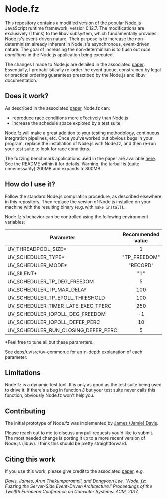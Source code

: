 
Node.fz
=====

This repository contains a modified version of the popular [Node.js](https://github.com/nodejs/node) JavaScript runtime framework, version 0.12.7.
The modifications are exclusively (I think) to the libuv subsystem, which fundamentally provides Node.js's event-driven nature.
Their purpose is to increase the non-determinism already inherent in Node.js's asynchronous, event-driven nature.
The goal of increasing the non-determinism is to flush out *race conditions* in the Node.js application being executed.

The changes I made to Node.js are detailed in the associated [paper](http://dl.acm.org/citation.cfm?id=3064188).
Essentially, I probabilistically re-order the event queue, constrained by legal or practical ordering guarantees prescribed by the Node.js and libuv documentation.

## Does it work?

As described in the associated [paper](http://dl.acm.org/citation.cfm?id=3064188), Node.fz can:
- reproduce race conditions more effectively than Node.js
- increase the schedule space explored by a test suite

Node.fz will make a great addition to your testing methodology, continuous integration pipelines, etc.
Once you've worked out obvious bugs in your program, replace the installation of Node.js with Node.fz, and then re-run your test suite to look for race conditions.

The fuzzing benchmark applications used in the paper are available [here](https://drive.google.com/open?id=1M0TaL4m8v9z-MFf0U1k13OGuKF-evpzz). See the README within it for details. Warning: the tarball is (quite unnecessarily) 200MB and expands to 800MB.

## How do I use it?

Follow the standard Node.js compilation procedure, as described elsewhere in this repository.
Then replace the version of Node.js installed on your machine with the resulting binary (e.g. with `make install`).

Node.fz's behavior can be controlled using the following environment variables:

| Parameter                            | Recommended value        |
| -----------------------------------  | :----------------------: |
| UV_THREADPOOL_SIZE\*                 |  1                       |
| UV_SCHEDULER_TYPE\*                  |  "TP_FREEDOM"            |
| UV_SCHEDULER_MODE\*                  |  "RECORD"                |
| UV_SILENT\*                          |  "1"                     |
| UV_SCHEDULER_TP_DEG_FREEDOM          |  5                       |
| UV_SCHEDULER_TP_MAX_DELAY            |  100                     |
| UV_SCHEDULER_TP_EPOLL_THRESHOLD      |  100                     |
| UV_SCHEDULER_TIMER_LATE_EXEC_TPERC   |  250                     |
| UV_SCHEDULER_IOPOLL_DEG_FREEDOM      |  -1                      |
| UV_SCHEDULER_IOPOLL_DEFER_PERC       |  10                      |
| UV_SCHEDULER_RUN_CLOSING_DEFER_PERC  |  5                       |

\*Feel free to tune all but these parameters.

See deps/uv/src/uv-common.c for an in-depth explanation of each parameter.

## Limitations

Node.fz is a dynamic test tool. It is only as good as the test suite being used to drive it.
If there's a bug in function *B* but your test suite never calls this function, obviously Node.fz won't help you.

## Contributing

The initial prototype of Node.fz was implemented by [James (Jamie) Davis](https://github.com/davisjam).

Please reach out to me to discuss any pull requests you'd like to submit.
The most needed change is porting it up to a more recent version of Node.js (libuv).
I think this should be pretty straightforward.

## Citing this work

If you use this work, please give credit to the associated [paper](http://dl.acm.org/citation.cfm?id=3064188), e.g.

*Davis, James, Arun Thekumparampil, and Dongyoon Lee. "Node. fz: Fuzzing the Server-Side Event-Driven Architecture." Proceedings of the Twelfth European Conference on Computer Systems. ACM, 2017.*
